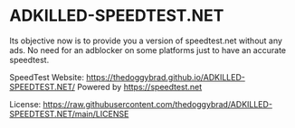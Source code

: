 # ADKILLED-SPEEDTEST.NET
Its objective now is to provide you a version of speedtest.net without any ads. No need for an adblocker on some platforms just to have an accurate speedtest.

SpeedTest Website: https://thedoggybrad.github.io/ADKILLED-SPEEDTEST.NET/
Powered by https://speedtest.net


License: https://raw.githubusercontent.com/thedoggybrad/ADKILLED-SPEEDTEST.NET/main/LICENSE
